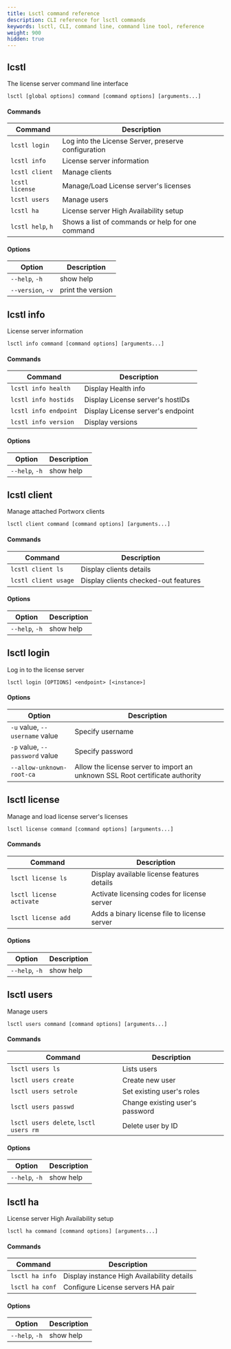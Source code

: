 ```yaml
---
title: Lsctl command reference
description: CLI reference for lsctl commands
keywords: lsctl, CLI, command line, command line tool, reference
weight: 900
hidden: true
---
```


## lcstl

The license server command line interface

```text
lsctl [global options] command [command options] [arguments...]
```

#### Commands

|**Command**|**Description**|
|----|----|
| `lcstl login`     | Log into the License Server, preserve configuration |
| `lcstl info`      | License server information |
| `lcstl client`    | Manage clients |
| `lcstl license`   | Manage/Load License server's licenses |
| `lcstl users`     | Manage users |
| `lcstl ha`        | License server High Availability setup |
| `lcstl help`, `h` | Shows a list of commands or help for one command |

#### Options

|**Option**|**Description**|
|----|----|
| `--help`, `-h` | show help |
| `--version`, `-v`| print the version |

## lcstl info

License server information

```text
lsctl info command [command options] [arguments...]
```

#### Commands

|**Command**|**Description**|
|----|----|
| `lcstl info health` | Display Health info |
| `lcstl info hostids` | Display License server's hostIDs |
| `lcstl info endpoint` | Display License server's endpoint |
| `lcstl info version` | Display versions |

#### Options

|**Option**|**Description**|
|----|----|
| `--help`, `-h` | show help |


## lcstl client

Manage attached Portworx clients

```text
lsctl client command [command options] [arguments...]
```

#### Commands

|**Command**|**Description**|
|----|----|
| `lcstl client ls`    | Display clients details |
| `lcstl client usage` | Display clients checked-out features |

#### Options

|**Option**|**Description**|
|----|----|
| `--help`, `-h` | show help |

## lsctl login

Log in to the license server

```text
lsctl login [OPTIONS] <endpoint> [<instance>]
```

#### Options

|**Option**|**Description**|
|----|----|
| `-u` value, `--username` value | Specify username |
| `-p` value, `--password` value | Specify password |
| `--allow-unknown-root-ca`      | Allow the license server to import an unknown SSL Root certificate authority |

## lsctl license

Manage and load license server's licenses

```text
lsctl license command [command options] [arguments...]
```

#### Commands

|**Command**|**Description**|
|----|----|
| `lsctl license ls`        | Display available license features details |
| `lsctl license activate`  | Activate licensing codes for license server |
| `lsctl license add`       | Adds a binary license file to license server |

#### Options

|**Option**|**Description**|
|----|----|
| `--help`, `-h` | show help |

## lsctl users

Manage users

```text
lsctl users command [command options] [arguments...]
```

#### Commands

|**Command**|**Description**|
|----|----|
| `lsctl users ls`                        | Lists users |
| `lsctl users create`                    | Create new user |
| `lsctl users setrole`                   | Set existing user's roles |
| `lsctl users passwd`                    | Change existing user's password |
| `lsctl users delete`, `lsctl users rm`  | Delete user by ID |

#### Options

|**Option**|**Description**|
|----|----|
| `--help`, `-h` | show help |

## lsctl ha

License server High Availability setup

```text
lsctl ha command [command options] [arguments...]
```

#### Commands

|**Command**|**Description**|
|----|----|
| `lsctl ha info` | Display instance High Availability details |
| `lsctl ha conf` | Configure License servers HA pair |

#### Options

|**Option**|**Description**|
|----|----|
| `--help`, `-h` | show help |







<!--

```
/opt/pwx-ls/bin/lsctl -h
```
```
NAME:
   lsctl - A new cli application

USAGE:
   lsctl [global options] command [command options] [arguments...]

VERSION:
   1.0.0-31-g138f1f4

COMMANDS:
     login    Log into the License Server, preserve configuration
     info     License server information
     client   Manage clients
     license  Manage/Load License server's licenses
     users    Manage users
     ha       License server High Availability setup
     help, h  Shows a list of commands or help for one command

GLOBAL OPTIONS:
   --help, -h     show help
   --version, -v  print the version
```

```
/opt/pwx-ls/bin/lsctl info -h
```
```
NAME:
   lsctl info - License server information

USAGE:
   lsctl info command [command options] [arguments...]

COMMANDS:
     health    Display Health info
     hostids   Display License server's hostIDs
     endpoint  Display License server's endpoint
     version   Display versions

OPTIONS:
   --help, -h  show help
```


```
/opt/pwx-ls/bin/lsctl client -h
```
```
NAME:
   lsctl client - Manage clients

USAGE:
   lsctl client command [command options] [arguments...]

COMMANDS:
     ls     Display clients details
     usage  Display clients checked-out features

OPTIONS:
   --help, -h  show help
```

```
/opt/pwx-ls/bin/lsctl login -h
```
```
NAME:
   lsctl login - Log into the License Server, preserve configuration

USAGE:
   lsctl login [OPTIONS] <endpoint> [<instance>]

OPTIONS:
   -u value, --username value  Specify username
   -p value, --password value  Specify password
   --allow-unknown-root-ca     Specify if we should import unknown SSL Root CA
```
```
/opt/pwx-ls/bin/lsctl license -h
```
```
NAME:
   lsctl license - Manage/Load License server's licenses

USAGE:
   lsctl license command [command options] [arguments...]

COMMANDS:
     ls        Display available license features details
     activate  Activate licensing codes for license server
     add       Adds a binary license file to license server

OPTIONS:
   --help, -h  show help
```
```
/opt/pwx-ls/bin/lsctl users -h
```
```
NAME:
   lsctl users - Manage users

USAGE:
   lsctl users command [command options] [arguments...]

COMMANDS:
     ls          Lists users
     create      Create new user
     setrole     Set existing user's roles
     passwd      Change existing user's password
     delete, rm  Delete user by ID

OPTIONS:
   --help, -h  show help
```
```
/opt/pwx-ls/bin/lsctl ha -h
```
```
NAME:
   lsctl ha - License server High Availability setup

USAGE:
   lsctl ha command [command options] [arguments...]

COMMANDS:
     info  Display instance High Availability details
     conf  Configure License servers HA pair

OPTIONS:
   --help, -h  show help
``` -->
